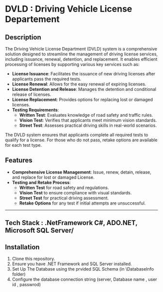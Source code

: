 # DVLD : Driving Vehicle License Departement 

## Description 

The Driving Vehicle License Department (DVLD) system is a comprehensive 
solution designed to streamline the management of driving license services,
including issuance, renewal, detention, and replacement. 
It enables efficient processing of licenses by supporting various key services such as:

- **License Issuance**: Facilitates the issuance of new driving licenses after applicants pass the required tests.
- **License Renewal**: Allows for the easy renewal of expiring licenses.
- **License Detention and Release**: Manages the detention and conditional release of licenses.
- **License Replacement**: Provides options for replacing lost or damaged licenses.
- **Testing Requirements**:
  - **Written Test**: Evaluates knowledge of road safety and traffic rules.
  - **Vision Test**: Verifies that applicants meet minimum vision standards.
  - **Street Test**: Assesses practical driving skills in real-world scenarios.

The DVLD system ensures that applicants complete all required tests to qualify for a license.
For those who do not pass, retake options are available for each test type.

## Features

- **Comprehensive License Management**: Issue, renew, detain, release, and replace for lost or damaged License.
- **Testing and Retake Process**:
  - **Written Test** for road safety and regulations.
  - **Vision Test** to ensure compliance with visual standards.
  - **Street Test** for practical driving assessment.
  - **Retake Options** for any test if initial attempts are unsuccessful.
  

---
## Tech Stack : .NetFramework C#, ADO.NET, Microsoft SQL Server/

## Installation

1. Clone this repository.
2. Ensure you have .NET Framework and SQL Server installed.
3. Set Up The Database using the prvided SQL Schema (in \DatabaseInfo folder) 
4. Configure the database connection string (server, Database name , user id , passwrod)
   

